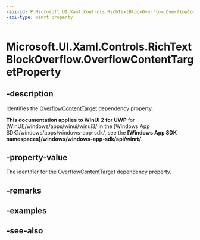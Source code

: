 ```yaml
---
-api-id: P:Microsoft.UI.Xaml.Controls.RichTextBlockOverflow.OverflowContentTargetProperty
-api-type: winrt property
---
```


<!-- Property syntax
public Windows.UI.Xaml.DependencyProperty OverflowContentTargetProperty { get; }
-->

# Microsoft.UI.Xaml.Controls.RichTextBlockOverflow.OverflowContentTargetProperty

## -description
Identifies the [OverflowContentTarget](richtextblockoverflow_overflowcontenttarget.md) dependency property.

**This documentation applies to WinUI 2 for UWP** for [WinUI]/windows/apps/winui/winui3/ in the [Windows App SDK]/windows/apps/windows-app-sdk/, see the **[Windows App SDK namespaces]/windows/windows-app-sdk/api/winrt/**.

## -property-value
The identifier for the [OverflowContentTarget](richtextblockoverflow_overflowcontenttarget.md) dependency property.

## -remarks

## -examples

## -see-also
